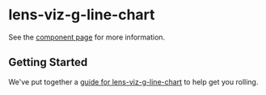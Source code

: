 lens-viz-g-line-chart
================

See the [component page](http://lenses.github.io/lens-viz-g-line-chart) for more information.

## Getting Started

We've put together a [guide for lens-viz-g-line-chart](http://www.polymer-project.org/docs/start/reusableelements.html) to help get you rolling.
